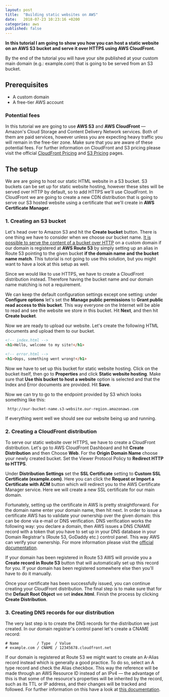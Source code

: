 ```yaml
---
layout: post
title:  "Building static websites on AWS"
date:   2018-07-23 10:23:16 +0200
categories: aws
published: false
---
```


**In this tutorial I am going to show you how you can host a static website on an AWS S3 bucket and serve it over HTTPS using AWS CloudFront.**

By the end of the tutorial you will have your site published at your custom main domain (e.g.: example.com) that is going to be served from an S3 bucket.

## Prerequisites

- A custom domain
- A free-tier AWS account

### Potential fees

In this tutorial we are going to use **AWS S3** and **AWS CloudFront** — Amazon's Cloud Storage and Content Delivery Network services. Both of them are paid services, however unless you are expecting heavy traffic you will remain in the free-tier zone. Make sure that you are aware of these potential fees. For further information on CloudFront and S3 pricing please visit the official [CloudFront Pricing](https://aws.amazon.com/cloudfront/pricing/) and [S3 Pricing](https://aws.amazon.com/s3/pricing/) pages.

## The setup

We are are going to host our static HTML website in a S3 bucket. S3 buckets can be set up for static website hosting, however these sites will be served over HTTP by default, so to add HTTPS we'll use CloudFront. In CloudFront we are going to create a new CDN distribution that is going to serve our S3 hosted website using a certificate that we'll create in **AWS Certificate Manager**.

### 1. Creating an S3 bucket

Let's head over to Amazon S3 and hit the **Create bucket** button. There is one thing we have to consider when we choose our bucket name. [It is possible to serve the content of a bucket over HTTP](https://docs.aws.amazon.com/Route53/latest/DeveloperGuide/RoutingToS3Bucket.html) on a custom domain if our domain is registered at **AWS Route 53** by simply setting up an alias in Route 53 pointing to the given bucket **if the domain name and the bucket name match**. This tutorial is not going to use this solution, but you might want to have a look at this setup as well.

Since we would like to use HTTPS, we have to create a CloudFront distribution instead. Therefore having the bucket name and our domain name matching is not a requirement.

We can keep the default configuration settings except one setting: under **Configure options** let's set the **Manage public permissions** to **Grant public read access to this bucket**. This way everyone on the Internet will be able to read and see the website we store in this bucket. Hit **Next**, and then hit **Create bucket**.

Now we are ready to upload our website. Let's create the following HTML documents and upload them to our bucket.

```html
<!-- index.html -->
<h1>Hello, welcome to my site!</h1>
```

```html
<!-- error.html -->
<h1>Oops, something went wrong!</h1>
```

Now we have to set up this bucket for static website hosting. Click on the bucket itself, then go to **Properties** and click **Static website hosting**. Make sure that **Use this bucket to host a website** option is selected and that the Index and Error documents are provided. Hit **Save**. 

Now we can try to go to the endpoint provided by S3 which looks something like this:

```
 http://our-bucket-name.s3-website.our-region.amazonaws.com
```

If everything went well we should see our website being up and running.

### 2. Creating a CloudFront distribution

To serve our static website over HTTPS, we have to create a CloudFront distribution. Let's go to AWS CloudFront Dashboard and hit **Create Distribution** and then Choose **Web**. For the **Origin Domain Name** choose your newly created bucket. Set the Viewer Protocol Policy to **Redirect HTTP to HTTPS**. 

Under **Distribution Settings** set the **SSL Certificate** setting to **Custom SSL Certificate (example.com)**. Here you can click the **Request or Import a Certificate with ACM** button which will redirect you to the AWS Certificate Manager service. Here we will create a new SSL certificate for our main domain. 

Fortunately, setting up the certificate in AWS is pretty straightforward. For the domain name enter your domain name, then hit next. In order to issue a certificate AWS has to validate your ownership over the given domain: this can be done via e-mail or DNS verification. DNS verification works the following way: you declare a domain, then AWS issues a DNS CNAME record with a token that you have to set up in your DNS database in your Domain Registrar's (Route 53, GoDaddy etc.) control panel. This way AWS can verify your ownership. For more information please visit the [official documentation](https://docs.aws.amazon.com/acm/latest/userguide/gs-acm-validate-dns.html).

If your domain has been registered in Route 53 AWS will provide you a **Create record in Route 53** button that will automatically set up this record for you. If your domain has been registered somewhere else then you'll have to do it manually.

Once your certificate has been successfully issued, you can continue creating your CloudFront distribution. The final step is to make sure that for the **Default Root Object** we set **index.html**. Finish the process by clicking **Create Distribution**.

### 3. Creating DNS records for our distribution

The very last step is to create the DNS records for the distribution we just created. In our domain registrar's control panel let's create a CNAME record:

```
# Name        / Type  / Value
# example.com / CNAME / 12345678.cloudfront.net
```

If our domain is registered at Route 53 we might want to create an A-Alias record instead which is generally a good practice. To do so, select an A type record and check the Alias checkbox. This way the reference will be made through an AWS Resource ID instead of an IPv4 — the advantage of this is that some of the resource's properties will be inherited by the record, such as its TTL or IP address, and their changes will be tracked and followed. For further information on this have a look at [this documentation](https://docs.aws.amazon.com/Route53/latest/DeveloperGuide/resource-record-sets-choosing-alias-non-alias.html).